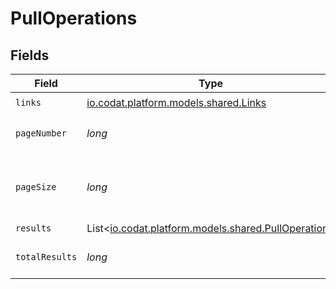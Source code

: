 # PullOperations


## Fields

| Field                                                                                       | Type                                                                                        | Required                                                                                    | Description                                                                                 |
| ------------------------------------------------------------------------------------------- | ------------------------------------------------------------------------------------------- | ------------------------------------------------------------------------------------------- | ------------------------------------------------------------------------------------------- |
| `links`                                                                                     | [io.codat.platform.models.shared.Links](../../models/shared/Links.md)                       | :heavy_check_mark:                                                                          | N/A                                                                                         |
| `pageNumber`                                                                                | *long*                                                                                      | :heavy_check_mark:                                                                          | Current page number.                                                                        |
| `pageSize`                                                                                  | *long*                                                                                      | :heavy_check_mark:                                                                          | Number of items to return in results array.                                                 |
| `results`                                                                                   | List<[io.codat.platform.models.shared.PullOperation](../../models/shared/PullOperation.md)> | :heavy_minus_sign:                                                                          | N/A                                                                                         |
| `totalResults`                                                                              | *long*                                                                                      | :heavy_check_mark:                                                                          | Total number of items.                                                                      |